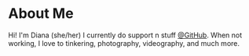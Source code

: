 # About Me

Hi! I'm Diana (she/her) I currently do support n stuff [@GitHub](https://github.com/github). When not working, I love to tinkering, photography, videography, and much more. 